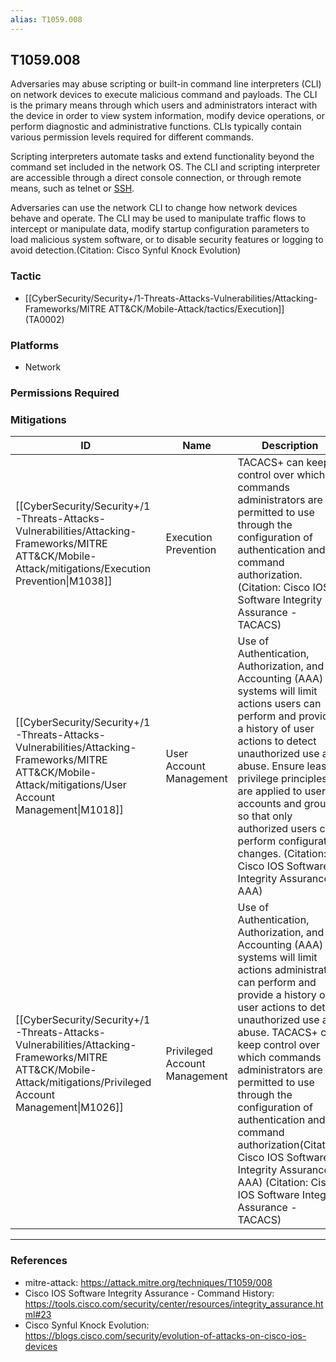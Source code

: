 ```yaml
---
alias: T1059.008
---
```


## T1059.008

Adversaries may abuse scripting or built-in command line interpreters (CLI) on network devices to execute malicious command and payloads. The CLI is the primary means through which users and administrators interact with the device in order to view system information, modify device operations, or perform diagnostic and administrative functions. CLIs typically contain various permission levels required for different commands. 

Scripting interpreters automate tasks and extend functionality beyond the command set included in the network OS. The CLI and scripting interpreter are accessible through a direct console connection, or through remote means, such as telnet or [SSH](https://attack.mitre.org/techniques/T1021/004).

Adversaries can use the network CLI to change how network devices behave and operate. The CLI may be used to manipulate traffic flows to intercept or manipulate data, modify startup configuration parameters to load malicious system software, or to disable security features or logging to avoid detection.(Citation: Cisco Synful Knock Evolution)


### Tactic
- [[CyberSecurity/Security+/1-Threats-Attacks-Vulnerabilities/Attacking-Frameworks/MITRE ATT&CK/Mobile-Attack/tactics/Execution]] (TA0002)

### Platforms
- Network

### Permissions Required

### Mitigations

| ID | Name | Description |
| --- | --- | --- |
| [[CyberSecurity/Security+/1-Threats-Attacks-Vulnerabilities/Attacking-Frameworks/MITRE ATT&CK/Mobile-Attack/mitigations/Execution Prevention\|M1038]] | Execution Prevention | TACACS+ can keep control over which commands administrators are permitted to use through the configuration of authentication and command authorization. (Citation: Cisco IOS Software Integrity Assurance - TACACS) |
| [[CyberSecurity/Security+/1-Threats-Attacks-Vulnerabilities/Attacking-Frameworks/MITRE ATT&CK/Mobile-Attack/mitigations/User Account Management\|M1018]] | User Account Management | Use of Authentication, Authorization, and Accounting (AAA) systems will limit actions users can perform and provide a history of user actions to detect unauthorized use and abuse. Ensure least privilege principles are applied to user accounts and groups so that only authorized users can perform configuration changes. (Citation: Cisco IOS Software Integrity Assurance - AAA) |
| [[CyberSecurity/Security+/1-Threats-Attacks-Vulnerabilities/Attacking-Frameworks/MITRE ATT&CK/Mobile-Attack/mitigations/Privileged Account Management\|M1026]] | Privileged Account Management | Use of Authentication, Authorization, and Accounting (AAA) systems will limit actions administrators can perform and provide a history of user actions to detect unauthorized use and abuse. TACACS+ can keep control over which commands administrators are permitted to use through the configuration of authentication and command authorization(Citation: Cisco IOS Software Integrity Assurance - AAA) (Citation: Cisco IOS Software Integrity Assurance - TACACS) |


---
### References

- mitre-attack: https://attack.mitre.org/techniques/T1059/008
- Cisco IOS Software Integrity Assurance - Command History: https://tools.cisco.com/security/center/resources/integrity_assurance.html#23
- Cisco Synful Knock Evolution: https://blogs.cisco.com/security/evolution-of-attacks-on-cisco-ios-devices
